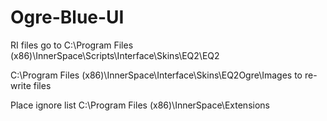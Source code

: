# Ogre-Blue-UI
RI files go to
C:\Program Files (x86)\InnerSpace\Scripts\Interface\Skins\EQ2\EQ2

C:\Program Files (x86)\InnerSpace\Interface\Skins\EQ2Ogre\Images
to re-write files 


Place ignore list 
C:\Program Files (x86)\InnerSpace\Extensions
